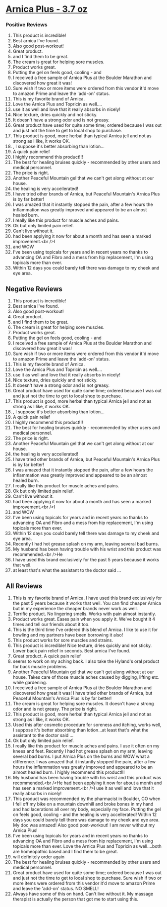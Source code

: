 # [Arnica Plus - 3.7 oz](https://products.checkmycream.com/products/Arnica-Plus-3.7-oz.html)

### Positive Reviews

<ol>
      <li>This product is incredible!  </li>
      <li>Best arnica I&#x27;ve found.</li>
      <li>Also good post-workout!  </li>
      <li>Great product.</li>
      <li>and I find them to be great.</li>
      <li>The cream is great for helping sore muscles.  </li>
      <li>Product works great.  </li>
      <li>Putting the gel on feels good, cooling - and</li>
      <li>I received a free sample of Arnica Plus at the Boulder Marathon and discovered how great it was!  </li>
      <li>Sure wish if two or more items were ordered from this vendor it&#x27;d move to amazon Prime and leave the &#x27;add-on&#x27; status.  </li>
      <li>This is my favorite brand of Arnica.</li>
      <li>Love the Arnica Plus and Topricin as well....</li>
      <li>use it as well and love that it really absorbs in nicely!</li>
      <li>Nice texture, dries quickly and not sticky.  </li>
      <li>It doesn&#x27;t have a strong odor and is not greasy.  </li>
      <li>Great product have used for quite some time; ordered because I was out and just not the time to get to local shop to purchase.  </li>
      <li>This product is good, more herbal than typical Arnica jell and not as strong as I like, it works OK.</li>
      <li>, I suppose it&#x27;s better absorbing than lotion...</li>
      <li>A quick pain relief</li>
      <li>I highly recommend this product!!!</li>
      <li>The best for healing bruises quickly - recommended by other users and medical personnel.</li>
      <li>The price is right.</li>
      <li>Another Peaceful Mountain gel that we can&#x27;t get along without at our house.</li>
      <li>the healing is very accellerated!  </li>
      <li>I have tried other brands of Arnica, but Peaceful Mountain&#x27;s Arnica Plus is by far better!</li>
      <li>I was amazed that it instantly stopped the pain, after a few hours the inflammation was greatly improved and appeared to be an almost healed burn.</li>
      <li>I really like this product for muscle aches and pains.</li>
      <li>Ok but only limited pain relief.</li>
      <li>Can&#x27;t live without it.  </li>
      <li>had been applying it now for about a month and has seen a marked improvement.&lt;br /&gt;I</li>
      <li>and WOW</li>
      <li>I&#x27;ve been  using topicals for years and in recent years no thanks to advancing OA and Fibro and a mess from  hip replacement, I&#x27;m using topicals more than ever.  </li>
      <li>Within 12 days you could barely tell there was damage to my cheek and eye area.  </li>
</ol>


<h2>Negative Reviews</h2>
<ol>
<li> This product is incredible!  </li>
<li> Best arnica I&#x27;ve found.</li>
<li> Also good post-workout!  </li>
<li> Great product.</li>
<li> and I find them to be great.</li>
<li> The cream is great for helping sore muscles.  </li>
<li> Product works great.  </li>
<li> Putting the gel on feels good, cooling - and</li>
<li> I received a free sample of Arnica Plus at the Boulder Marathon and discovered how great it was!  </li>
<li> Sure wish if two or more items were ordered from this vendor it&#x27;d move to amazon Prime and leave the &#x27;add-on&#x27; status.  </li>
<li> This is my favorite brand of Arnica.</li>
<li> Love the Arnica Plus and Topricin as well....</li>
<li> use it as well and love that it really absorbs in nicely!</li>
<li> Nice texture, dries quickly and not sticky.  </li>
<li> It doesn&#x27;t have a strong odor and is not greasy.  </li>
<li> Great product have used for quite some time; ordered because I was out and just not the time to get to local shop to purchase.  </li>
<li> This product is good, more herbal than typical Arnica jell and not as strong as I like, it works OK.</li>
<li> , I suppose it&#x27;s better absorbing than lotion...</li>
<li> A quick pain relief</li>
<li> I highly recommend this product!!!</li>
<li> The best for healing bruises quickly - recommended by other users and medical personnel.</li>
<li> The price is right.</li>
<li> Another Peaceful Mountain gel that we can&#x27;t get along without at our house.</li>
<li> the healing is very accellerated!  </li>
<li> I have tried other brands of Arnica, but Peaceful Mountain&#x27;s Arnica Plus is by far better!</li>
<li> I was amazed that it instantly stopped the pain, after a few hours the inflammation was greatly improved and appeared to be an almost healed burn.</li>
<li> I really like this product for muscle aches and pains.</li>
<li> Ok but only limited pain relief.</li>
<li> Can&#x27;t live without it.  </li>
<li> had been applying it now for about a month and has seen a marked improvement.&lt;br /&gt;I</li>
<li> and WOW</li>
<li> I&#x27;ve been  using topicals for years and in recent years no thanks to advancing OA and Fibro and a mess from  hip replacement, I&#x27;m using topicals more than ever.  </li>
<li> Within 12 days you could barely tell there was damage to my cheek and eye area.  </li>
<li> Recently I had hot grease splash on my arm, leaving several bad burns.</li>
<li> My husband has been having trouble with his wrist and this product was recommended.&lt;br /&gt;He</li>
<li> I have used this brand exclusively for the past 5 years because it works that well.</li>
<li> at least that&#x27;s what the assistant to the doctor said ...</li>
</ol>

<h2>All Reviews</h2>

<ol>
    <li> This is my favorite brand of Arnica. I have used this brand exclusively for the past 5 years because it works that well. You can find cheaper Arnica but in my experience the cheaper brands never work as well.</li>
    <li> Terrific product.  No lingering smells.  Works with pain almost instantly.</li>
    <li> Product works great.  Eases pain when you apply it.  We&#x27;ve bought it 4 times and tell our friends about it too.</li>
    <li> This is the third time I&#x27;ve ordered this blend of Arnica.  I like to use it for bowling and my partners have been borrowing it also!</li>
    <li> This product works for sore muscles and strains.</li>
    <li> This product is incredible!  Nice texture, dries quickly and not sticky.  Lower back pain relief in seconds. Best arnica I&#x27;ve found.</li>
    <li> Great product. A quick pain relief</li>
    <li> seems to work on my aching back. I also take the Hyland&#x27;s oral product for back muscle problems.</li>
    <li> Another Peaceful Mountain gel that we can&#x27;t get along without at our house. Takes care of those muscle aches caused by digging, lifting etc. while gardening.</li>
    <li> I received a free sample of Arnica Plus at the Boulder Marathon and discovered how great it was!  I have tried other brands of Arnica, but Peaceful Mountain&#x27;s Arnica Plus is by far better!</li>
    <li> The cream is great for helping sore muscles.  It doesn&#x27;t have a strong odor and is not greasy.  The price is right.</li>
    <li> This product is good, more herbal than typical Arnica jell and not as strong as I like, it works OK.</li>
    <li> Used this after cosmetic procedure for soreness and itching, works well, I suppose it&#x27;s better absorbing than lotion...at least that&#x27;s what the assistant to the doctor said ...</li>
    <li> Ok but only limited pain relief.</li>
    <li> I really like this product for muscle aches and pains. I use it often on my knees and feet. Recently I had hot grease splash on my arm, leaving several bad burns. I put Arnica Plus on the burns and WOW what a difference. I was amazed that it instantly stopped the pain, after a few hours the inflammation was greatly improved and appeared to be an almost healed burn. I highly recommend this product!!!</li>
    <li> My husband has been having trouble with his wrist and this product was recommended.&lt;br /&gt;He had been applying it now for about a month and has seen a marked improvement.&lt;br /&gt;I use it as well and love that it really absorbs in nicely!</li>
    <li> This product was recommended by the pharmacist in Boulder, CO when I fell off my bike on a mountain downhill and broke bones in my hand and had lacerations all over my body, especially my face.  Putting the gel on feels good, cooling - and the healing is very accellerated!  Within 12 days you could barely tell there was damage to my cheek and eye area.  My doc was amazed!  Also good post-workout!  I am never without my Arnica Plus!</li>
    <li> I&#x27;ve been  using topicals for years and in recent years no thanks to advancing OA and Fibro and a mess from  hip replacement, I&#x27;m using topicals more than ever.  Love the Arnica Plus and Topricin as well....both are homeopathic based and I find them to be great.</li>
    <li> will definitely order again</li>
    <li> The best for healing bruises quickly - recommended by other users and medical personnel.</li>
    <li> Great product have used for quite some time; ordered because I was out and just not the time to get to local shop to purchase.  Sure wish if two or more items were ordered from this vendor it&#x27;d move to amazon Prime and leave the &#x27;add-on&#x27; status.  NO SMELL!</li>
    <li> Always have some of this on hand.  Can&#x27;t live without it.  My massage therapist is actually the person that got me to start using this.</li>
</ol>




